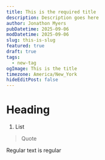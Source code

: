 ```yaml
---
title: This is the required title
description: Description goes here
author: Jonathon Myers
pubDatetime: 2025-09-06
modDatetime: 2025-09-06
slug: this-is-slug
featured: true
draft: true
tags:
  - new-tag
ogImage: This is the title
timezone: America/New_York
hideEditPost: false
---
```

# Heading

1.  List

> Quote

Regular text is regular